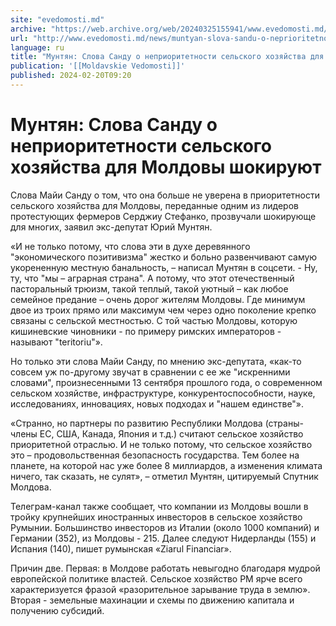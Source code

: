 ```yaml
---
site: "evedomosti.md"
archive: "https://web.archive.org/web/20240325155941/www.evedomosti.md/news/muntyan-slova-sandu-o-neprioritetnosti-selskogo-hozyajstva-d"
url: "http://www.evedomosti.md/news/muntyan-slova-sandu-o-neprioritetnosti-selskogo-hozyajstva-d"
language: ru
title: "Мунтян: Слова Санду о неприоритетности сельского хозяйства для Молдовы шокируют"
publication: '[[Moldavskie Vedomosti]]'
published: 2024-02-20T09:20
---
```


# Мунтян: Слова Санду о неприоритетности сельского хозяйства для Молдовы шокируют

Слова Майи Санду о том, что она больше не уверена в приоритетности сельского хозяйства для Молдовы, переданные одним из лидеров протестующих фермеров Серджиу Стефанко, прозвучали шокирующе для многих, заявил экс-депутат Юрий Мунтян.

«И не только потому, что слова эти в духе деревянного "экономического позитивизма" жестко и больно развенчивают самую укорененную местную банальность, – написал Мунтян в соцсети. - Ну, ту, что "мы – аграрная страна". А потому, что этот отечественный пасторальный трюизм, такой теплый, такой уютный – как любое семейное предание – очень дорог жителям Молдовы. Где минимум двое из троих прямо или максимум чем через одно поколение крепко связаны с сельской местностью. С той частью Молдовы, которую кишиневские чиновники - по примеру римских императоров - называют "teritoriu"».

Но только эти слова Майи Санду, по мнению экс-депутата, «как-то совсем уж по-другому звучат в сравнении с ее же "искренними словами", произнесенными 13 сентября прошлого года, о современном сельском хозяйстве, инфраструктуре, конкурентоспособности, науке, исследованиях, инновациях, новых подходах и "нашем единстве"».

«Странно, но партнеры по развитию Республики Молдова (страны-члены ЕС, США, Канада, Япония и т.д.) считают сельское хозяйство приоритетной отраслью. И не только потому, что сельское хозяйство это – продовольственная безопасность государства. Тем более на планете, на которой нас уже более 8 миллиардов, а изменения климата ничего, так сказать, не сулят», – отметил Мунтян, цитируемый Спутник Молдова.

Телеграм-канал также сообщает, что компании из Молдовы вошли в тройку крупнейших иностранных инвесторов в сельское хозяйство Румынии. Большинство инвесторов из Италии (около 1000 компаний) и Германии (352), из Молдовы - 215. Далее следуют Нидерланды (155) и Испания (140), пишет румынская «Ziarul Financiar».

Причин две. Первая: в Молдове работать невыгодно благодаря мудрой европейской политике властей. Сельское хозяйство РМ ярче всего характеризуется фразой «разорительное зарывание труда в землю». Вторая - земельные махинации и схемы по движению капитала и получению субсидий.